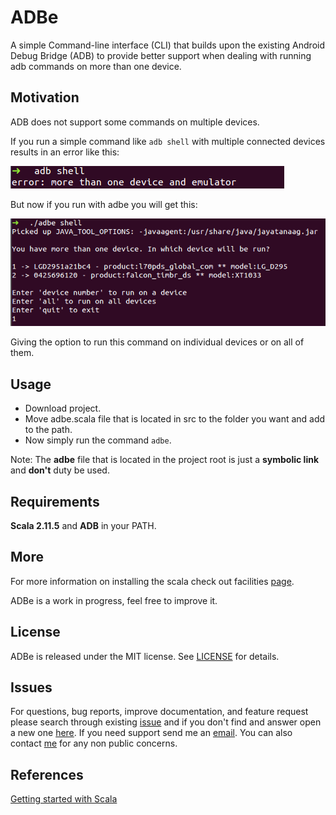 # ADBe

A simple Command-line interface (CLI) that builds upon the existing Android Debug Bridge (ADB) to 
provide better support when dealing with running adb commands on more than one device.

## Motivation

ADB does not support some commands on multiple devices.

If you run a simple command like `adb shell` with multiple connected devices results in an error 
like this:

![ADB](./images/adb.png)

But now if you run with adbe you will get this:

![ADBe](./images/adbe.png)

Giving the option to run this command on individual devices or on all of them.

## Usage

- Download project.
- Move adbe.scala file that is located in src to the folder you want and add to the path.
- Now simply run the command `adbe`.

Note: The **adbe** file that is located in the project root is just a **symbolic link** and 
**don't** duty be used.

## Requirements

**Scala 2.11.5** and **ADB** in your PATH.

## More

For more information on installing the scala check out facilities [page](./INSTALLATION.md).

ADBe is a work in progress, feel free to improve it.

## License

ADBe is released under the MIT license. See [LICENSE](./LICENSE) for details.

## Issues

For questions, bug reports, improve documentation, and feature request please
search through existing
[issue](https://github.com/hpedrorodrigues/ADBe/issues) and if you don't
find and answer open a new one [here](https://github.com/hpedrorodrigues/ADBe/issues/new).
If you need support send me an [email](mailto:hs.pedro.rodrigues@gmail.com). You can also
contact [me](https://github.com/hpedrorodrigues) for any non public concerns.

## References

[Getting started with Scala](http://www.scala-lang.org/documentation/getting-started.html)